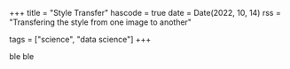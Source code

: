 +++
title = "Style Transfer"
hascode = true
date = Date(2022, 10, 14)
rss = "Transfering the style from one image to another"

tags = ["science", "data science"]
+++

ble ble